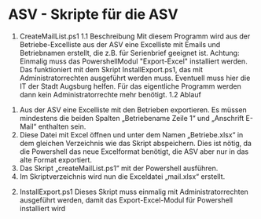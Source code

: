 # ASV - Skripte für die ASV

1.	CreateMailList.ps1
1.1	Beschreibung
Mit diesem Programm wird aus der Betriebe-Excelliste aus der ASV eine Excelliste mit Emails und Betriebnamen erstellt, die z.B. für Serienbrief geeignet ist.
Achtung: Einmalig muss das PowershellModul "Export-Excel" installiert werden. Das funktioniert mit dem Skript InstallExport.ps1, das mit Administratorrechten ausgeführt werden muss. Eventuell muss hier die IT der Stadt Augsburg helfen. Für das eigentliche Programm werden dann kein Administratorrechte mehr benötigt.
1.2	Ablauf
1)	Aus der ASV eine Excelliste mit den Betrieben exportieren. Es müssen mindestens die beiden Spalten „Betriebename Zeile 1“ und „Anschrift E-Mail“ enthalten sein.
2)	Diese Datei mit Excel öffnen und unter dem Namen „Betriebe.xlsx“ in dem gleichen Verzeichnis wie das Skript abspeichern. Dies ist nötig, da die Powershell das neue Excelformat benötigt, die ASV aber nur in das alte Format exportiert.
3)	Das Skript „createMailList.ps1“ mit der Powershell ausführen.
4)	Im Skriptverzeichnis wird nun die Exceldatei „mail.xlsx“ erstellt.

2. InstallExport.ps1
Dieses Skript muss einmalig mit Administratorrechten ausgeführt werden, damit das Export-Excel-Modul für Powershell installiert wird
